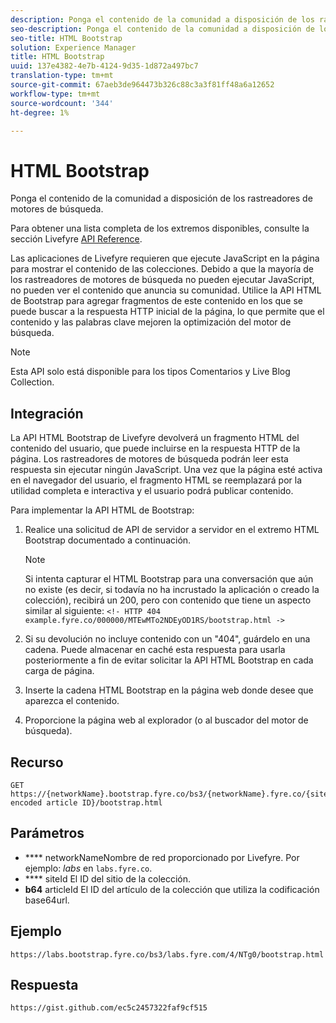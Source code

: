 ```yaml
---
description: Ponga el contenido de la comunidad a disposición de los rastreadores de motores de búsqueda.
seo-description: Ponga el contenido de la comunidad a disposición de los rastreadores de motores de búsqueda.
seo-title: HTML Bootstrap
solution: Experience Manager
title: HTML Bootstrap
uuid: 137e4382-4e7b-4124-9d35-1d872a497bc7
translation-type: tm+mt
source-git-commit: 67aeb3de964473b326c88c3a3f81ff48a6a12652
workflow-type: tm+mt
source-wordcount: '344'
ht-degree: 1%

---
```



# HTML Bootstrap

Ponga el contenido de la comunidad a disposición de los rastreadores de motores de búsqueda.

Para obtener una lista completa de los extremos disponibles, consulte la sección Livefyre [API Reference](https://api.livefyre.com/docs).

Las aplicaciones de Livefyre requieren que ejecute JavaScript en la página para mostrar el contenido de las colecciones. Debido a que la mayoría de los rastreadores de motores de búsqueda no pueden ejecutar JavaScript, no pueden ver el contenido que anuncia su comunidad. Utilice la API HTML de Bootstrap para agregar fragmentos de este contenido en los que se puede buscar a la respuesta HTTP inicial de la página, lo que permite que el contenido y las palabras clave mejoren la optimización del motor de búsqueda.

>[!NOTE]
>
>Esta API solo está disponible para los tipos Comentarios y Live Blog Collection.

## Integración

La API HTML Bootstrap de Livefyre devolverá un fragmento HTML del contenido del usuario, que puede incluirse en la respuesta HTTP de la página. Los rastreadores de motores de búsqueda podrán leer esta respuesta sin ejecutar ningún JavaScript. Una vez que la página esté activa en el navegador del usuario, el fragmento HTML se reemplazará por la utilidad completa e interactiva y el usuario podrá publicar contenido.

Para implementar la API HTML de Bootstrap:

1. Realice una solicitud de API de servidor a servidor en el extremo HTML Bootstrap documentado a continuación.

   >[!NOTE]
   >
   >Si intenta capturar el HTML Bootstrap para una conversación que aún no existe (es decir, si todavía no ha incrustado la aplicación o creado la colección), recibirá un 200, pero con contenido que tiene un aspecto similar al siguiente: `<!- HTTP 404 example.fyre.co/000000/MTEwMTo2NDEyOD1RS/bootstrap.html ->`

1. Si su devolución no incluye contenido con un &quot;404&quot;, guárdelo en una cadena. Puede almacenar en caché esta respuesta para usarla posteriormente a fin de evitar solicitar la API HTML Bootstrap en cada carga de página.
1. Inserte la cadena HTML Bootstrap en la página web donde desee que aparezca el contenido.
1. Proporcione la página web al explorador (o al buscador del motor de búsqueda).

## Recurso

```
GET https://{networkName}.bootstrap.fyre.co/bs3/{networkName}.fyre.co/{siteId}/{base64 encoded article ID}/bootstrap.html 
```

## Parámetros

* **** networkNameNombre de red proporcionado por Livefyre. Por ejemplo: *labs* en `labs.fyre.co`.
* **** siteId El ID del sitio de la colección.
* **b64** articleId El ID del artículo de la colección que utiliza la codificación base64url.

## Ejemplo

```
https://labs.bootstrap.fyre.co/bs3/labs.fyre.com/4/NTg0/bootstrap.html 
```

## Respuesta

```
https://gist.github.com/ec5c2457322faf9cf515 
```

